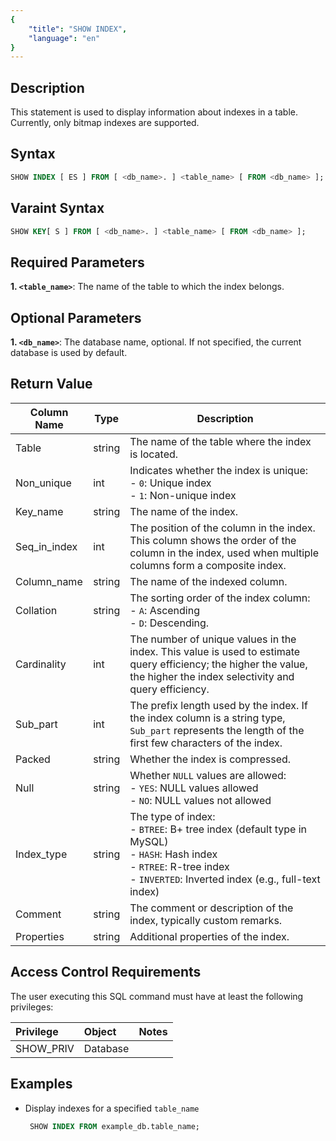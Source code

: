 ```yaml
---
{
    "title": "SHOW INDEX",
    "language": "en"
}
---
```


<!--
Licensed to the Apache Software Foundation (ASF) under one
or more contributor license agreements.  See the NOTICE file
distributed with this work for additional information
regarding copyright ownership.  The ASF licenses this file
to you under the Apache License, Version 2.0 (the
"License"); you may not use this file except in compliance
with the License.  You may obtain a copy of the License at

  http://www.apache.org/licenses/LICENSE-2.0

Unless required by applicable law or agreed to in writing,
software distributed under the License is distributed on an
"AS IS" BASIS, WITHOUT WARRANTIES OR CONDITIONS OF ANY
KIND, either express or implied.  See the License for the
specific language governing permissions and limitations
under the License.
-->

## Description

This statement is used to display information about indexes in a table. Currently, only bitmap indexes are supported.

## Syntax

```SQL
SHOW INDEX [ ES ] FROM [ <db_name>. ] <table_name> [ FROM <db_name> ];
```

## Varaint Syntax

```SQL
SHOW KEY[ S ] FROM [ <db_name>. ] <table_name> [ FROM <db_name> ];
```
## Required Parameters

**1. `<table_name>`**: The name of the table to which the index belongs.

## Optional Parameters

**1. `<db_name>`**: The database name, optional. If not specified, the current database is used by default.

## Return Value

| Column Name    | Type   | Description                                                                                                    |
|----------------|--------|----------------------------------------------------------------------------------------------------------------|
| Table          | string | The name of the table where the index is located.                                                              |
| Non_unique     | int    | Indicates whether the index is unique: <br> - `0`: Unique index <br> - `1`: Non-unique index                   |
| Key_name       | string | The name of the index.                                                                                          |
| Seq_in_index   | int    | The position of the column in the index. This column shows the order of the column in the index, used when multiple columns form a composite index. |
| Column_name    | string | The name of the indexed column.                                                                                 |
| Collation      | string | The sorting order of the index column: <br> - `A`: Ascending <br> - `D`: Descending.                          |
| Cardinality    | int    | The number of unique values in the index. This value is used to estimate query efficiency; the higher the value, the higher the index selectivity and query efficiency. |
| Sub_part       | int    | The prefix length used by the index. If the index column is a string type, `Sub_part` represents the length of the first few characters of the index. |
| Packed         | string | Whether the index is compressed.                                                                                 |
| Null           | string | Whether `NULL` values are allowed: <br> - `YES`: NULL values allowed <br> - `NO`: NULL values not allowed       |
| Index_type     | string | The type of index: <br> - `BTREE`: B+ tree index (default type in MySQL) <br> - `HASH`: Hash index <br> - `RTREE`: R-tree index <br> - `INVERTED`: Inverted index (e.g., full-text index) |
| Comment        | string | The comment or description of the index, typically custom remarks.                                               |
| Properties     | string | Additional properties of the index.                                                                             |


## Access Control Requirements

The user executing this SQL command must have at least the following privileges:

| Privilege  | Object    | Notes |
|:-----------|:----------|:------|
| SHOW_PRIV  | Database  |       |

## Examples

- Display indexes for a specified `table_name`

     ```SQL
      SHOW INDEX FROM example_db.table_name;
     ```

